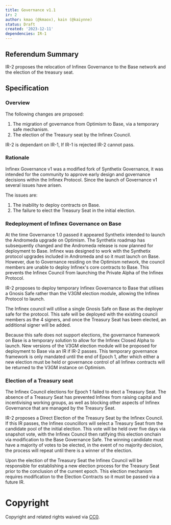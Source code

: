 ```yaml
---
title: Governance v1.1
ir: 2
author: kmao (@kmaox), kain (@kaiynne)
status: Draft
created: '2023-12-11'
dependencies: IR-1
---
```

## Referendum Summary

IR-2 proposes the relocation of Infinex Governance to the Base network and the election of the treasury seat.

## Specification

### Overview

The following changes are proposed:

1. The migration of governance from Optimism to Base, via a temporary safe mechanism.
1. The election of the Treasury seat by the Infinex Council.

IR-2 is dependant on IR-1, If IR-1 is rejected IR-2 cannot pass.

### Rationale

Infinex Governance v1 was a modified fork of Synthetix Governance, it was intended for the community to approve early design and governance decisions within the Infinex Protocol. Since the launch of Governance v1 several issues have arisen.

The issues are:

1. The inability to deploy contracts on Base.
1. The failure to elect the Treasury Seat in the initial election.

### Redeployment of Infinex Governance on Base

At the time Governance 1.0 passed it appeared Synthetix intended to launch the Andromeda upgrade on Optimism. The Synthetix roadmap has subsequently changed and the Andromeda release is now planned for deployment to Base. Infinex was designed to work with the Synthetix protocol upgrades included in Andromeda and so it must launch on Base. However, due to Governance residing on the Optimism network, the council members are unable to deploy Infinex's core contracts to Base. This prevents the Infinex Council from launching the Private Alpha of the Infinex Protocol.

IR-2 proposes to deploy temporary Infinex Governance to Base that utilises a Gnosis Safe rather than the V3GM election module, allowing the Infinex Protocol to launch.

The Infinex council will utilise a single Gnosis Safe on Base as the deployer safe for the protocol. This safe will be deployed with the existing council members as the 4 signers, and once the Treasury Seat has been elected, an additional signer will be added.

Because this safe does not support elections, the governance framework on Base is a temporary solution to allow for the Infinex Closed Alpha to launch. New versions of the V3GM election module will be proposed for deployment to Base via an IR if IR-2 passes. This temporary governance framework is only mandated until the end of Epoch 1, after which either a new election must be held or governance control of all Infinex contracts will be returned to the V3GM instance on Optimism.

### Election of a Treasury seat

The Infinex Council elections for Epoch 1 failed to elect a Treasury Seat. The absence of a Treasury Seat has prevented Infinex from raising capital and incentivising working groups, as well as blocking other aspects of Infinex Governance that are managed by the Treasury Seat.

IR-2 proposes a Direct Election of the Treasury Seat by the Infinex Council. If this IR passes, the Infinex councillors will select a Treasury Seat from the candidate pool of the initial election. This vote will be held over five days via snapshot vote, with the Infinex Council then ratifying this election onchain via modification to the Base Governance Safe. The winning candidate must have a majority of votes to be elected, in the event of no majority decision, the process will repeat until there is a winner of the election.

Upon the election of the Treasury Seat the Infinex Council will be responsible for establishing a new election process for the Treasury Seat prior to the conclusion of the current epoch. This election mechanism requires modification to the Election Contracts so it must be passed via a future IR.

# Copyright

Copyright and related rights waived via&nbsp;[CC0](https://creativecommons.org/publicdomain/zero/1.0/).
